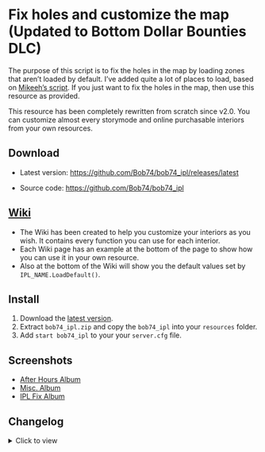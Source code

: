 # Fix holes and customize the map (Updated to Bottom Dollar Bounties DLC)

The purpose of this script is to fix the holes in the map by loading zones that aren’t loaded by default. I’ve added quite a lot of places to load, based on [Mikeeh’s script](https://forum.fivem.net/t/release-load-unloaded-ipls/5911). If you just want to fix the holes in the map, then use this resource as provided.

This resource has been completely rewritten from scratch since v2.0. You can customize almost every storymode and online purchasable interiors from your own resources.

## Download
- Latest version: https://github.com/Bob74/bob74_ipl/releases/latest

- Source code: https://github.com/Bob74/bob74_ipl

## [Wiki](https://github.com/Bob74/bob74_ipl/wiki)
- The Wiki has been created to help you customize your interiors as you wish. It contains every function you can use for each interior.
- Each Wiki page has an example at the bottom of the page to show how you can use it in your own resource.
- Also at the bottom of the Wiki will show you the default values set by `IPL_NAME.LoadDefault()`.

## Install
1. Download the [latest version](https://github.com/Bob74/bob74_ipl/releases/latest).
2. Extract `bob74_ipl.zip` and copy the `bob74_ipl` into your `resources` folder.
3. Add `start bob74_ipl` to your your `server.cfg` file.

## Screenshots
- [After Hours Album](https://imgur.com/a/Qg96l0D)
- [Misc. Album](https://imgur.com/a/cs9Ip4d)
- [IPL Fix Album](https://imgur.com/a/1Sfl4)

## Changelog

<details><summary>Click to view</summary>
(DD/MM/YYYY)

---
28/08/2024 - 2.3.3
- Fixed door on cargo ship (@NeenGame)
- Fixed Franklin interior (@NeenGame)

24/08/2024 - 2.3.2
- Added Kosatka and "The Music Locker" interiors
- Removed `Citizen` prefix from code

10/08/2024 - 2.3.1
- Fix world not rendering when inside security offices
- Fix typos in "Los Santos Tuners" files

02/07/2024 - 2.3.0
- Added "Bottom Dollar Bounties" support

14/04/2024 - 2.2.1
- Allow disabling San Andreas Mercenaries fixes
- Allow setting base game cargo ship as sunk
- Rename `ChopShopSalvage.Ipl.Load()` to `ChopShopSalvage.Ipl.Exterior.Load()`
- Rename `DrugWarsFreakshop.Ipl.Load()` to `DrugWarsFreakshop.Ipl.Exterior.Load()`
- Rename `DrugWarsGarage.Ipl.Load()` to `DrugWarsGarage.Ipl.Exterior.Load()`

06/04/2024 - 2.2.0
- Added "Los Santos Drug Wars" support
- Added "San Andreas Mercenaries" support
- Added "The Chop Shop" support
- Added missing base IPLs

27/03/2024 - 2.1.4
- North Yankton improvements (https://github.com/Bob74/bob74_ipl/pull/131 @TheIndra55)

05/12/2023 - 2.1.3
- Added missing train track near Davis Quartz (https://github.com/Bob74/bob74_ipl/pull/129 @TheIndra55)

10/01/2023 - 2.1.2
- Fix native and update native names (@NeenGame)

24/10/2022 - 2.1.1
- Fix vespucci beach wall hole
- Fix Boat House Door in Sandy Shores
- Fix GTA 5 24/7 Roof in Sandy Shores
- Fix Industrial Building near Lesters Warehouse
- Fix Collision Holes near Lost MC compound

11/10/2022 - 2.1.0a
- Make Doomsday Facility Objects non network

03/08/2022 - 2.1.0
- Added "The Criminal Enterprises" support

02/05/2022 - 2.0.15
- Reformatted code
- Removed unused .gitignore
- Bumped version in fxmanifest.lua
- Improved performance

21/04/2022 - 2.0.14
- Fix casino penthouse carpet patterns colors

12/02/2022 - 2.0.13a
- Fix Music Roof

12/02/2022 - 2.0.13
- Added Contract IPLs: Garage, Studio, Offices, Music Roof, Billboards

10/02/2022 - 2.0.12
- Fix FIB roof

07/02/2022 - 2.0.11
- Added Tuners IPLs: Garage, Meth Lab, Meetup

18/01/2022 - 2.0.10b
- Change water in yachts to be non-networked.

01/08/2021 - 2.0.10a
- Improved performance
- Fixed hole in the FIB fountain
- Fixed error appearing if casino IPL is loaded, but the game build is not sufficient
- Fixed a few typos in the README file

19/07/2021 - 2.0.10
- Added Diamond Casino IPLs: Casino, Garage, VIP garage, Penthouse
- Import: Forced refresh of CEO Garages
- Updated fxmanifest fx_version to cerulean
- Updated IPL list link in fxmanifest nad removed outdated Props list and Interior ID list
- Fixed export typo in `michael.lua`
- Removed unnecessary space in north_yankton IPL

27/05/2020 - 2.0.9a
- Fixed disabling Pillbox Hospital
- Fixed `ResetInteriorVariables`

23/04/2020 - 2.0.9
- Replaced deprecated __resource.lua with fxmanifest.lua
- Added ferris wheel on the Del Perro Pier
- Reformatted client.lua

20/10/2019 - 2.0.8
- Nightclubs: Added dry ice emitters
- Heist & Gunrunning: Added water to the yachts hot tubs (to enable/disable)
- Offices: Added a way to open and close the safes
- Facility: Added privacy glass
- Moved Bahama Mamas and PillBox Hospital in their own files
- Fixed error `ReleaseNamedRendertarget`
- Cleaned and optimized the code

22/03/2019 - 2.0.7c
- CEO Offices: Changed the default loaded garage to ImportCEOGarage4.Part.Garage2 in order to avoid Office glitches

15/01/2019 - 2.0.7b
- Nightclubs: Fixed a typo for the fake lights

15/01/2019 - 2.0.7a
- Nightclubs: Added the ability to set no podium (using `AfterHoursNightclubs.Interior.Podium.none`)

14/01/2019 - 2.0.7
- Changed the way Trevor’s trailer is handled and added a Wiki entry.
- Added a way to open or close Zancudo’s gates with a Wiki entry.

12/01/2019 - 2.0.6
- Added nightclubs interior and exteriors
- Removed Zancudo gates by default (file bob74_ipl/gtav/base.lua: RequestIpl("CS3_07_MPGates") is now commented)

29/12/2018 - 2.0.5a
- Fixed the name of the BikerClubhouse1 export

19/12/2018 - 2.0.5
- Fixed a typo that prevents the printers, security stuff, and cash piles to spawn in the counterfeit cash factory

10/11/2018 - 2.0.4
- Fixed an issue where the clubhouse2 lower walls wouldn’t be colored on the first resource start
- Fixed gang members names using an old format
- Disabled the Mod shop from CEO garage 3 (ImportCEOGarage3) because it is overlapping with CEO office 3 (FinanceOffice3)

08/11/2018 - 2.0.3
- Added biker gang’s name, missions, and members pictures
- Added CEO office organization’s name

05/11/2018 - 2.0.1
- Removed overlapping Zancudo River
- Added the trailer near Zancudo River

04/11/2018 - 2.0.0
- Plugin totally rewritten
- Support for all DLC (up to The Doomsday Heist)
- Ability to easily customize story mode and online purchasable interiors
- You can still use it as it is if you want IPL and interiors to be loaded, the plugin sets a default style for each one
- Check out the Wiki to find out how: https://github.com/Bob74/bob74_ipl/wiki

26/06/2017
- Added optional IPL
- Bunkers exteriors (enabled)
- Bunkers interior
- CEO Offices
- Bikers places (some are still buggy)
- Import/Export locations
- Removed the trick to open Lost’s safehouse since the last update already opens it

19/06/2017
- Fix hole in Zancudo River
- Fix hole in Cassidy Creek
- Add optional graffiti on some billboards (enabled by default)
- Opened Lost’s safehouse interior

14/06/2017
- Original release
</details>
